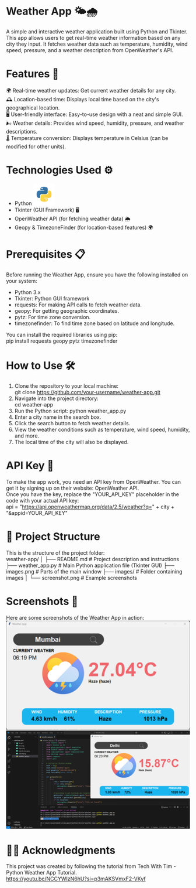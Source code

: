 # Weather App 🌤️🌧️
A simple and interactive weather application built using Python and Tkinter. This app allows users to get real-time weather information based on any city they input. It fetches weather data such as temperature, humidity, wind speed, pressure, and a weather description from OpenWeather's API.  

# Features 🌟  
🌍 Real-time weather updates: Get current weather details for any city.  
🕰️ Location-based time: Displays local time based on the city's geographical location.  
🖥️ User-friendly interface: Easy-to-use design with a neat and simple GUI.  
🌬️ Weather details: Provides wind speed, humidity, pressure, and weather descriptions.  
🌡️ Temperature conversion: Displays temperature in Celsius (can be modified for other units).   

# Technologies Used ⚙️  
- Python <img src="Images/python-logo.png" height="60">   
- Tkinter (GUI Framework) 🖥️  
- OpenWeather API (for fetching weather data) 🌦️  
- Geopy & TimezoneFinder (for location-based features) 🌍  

# Prerequisites 📋  
Before running the Weather App, ensure you have the following installed on your system:  
- Python 3.x  
- Tkinter: Python GUI framework  
- requests: For making API calls to fetch weather data.  
- geopy: For getting geographic coordinates.  
- pytz: For time zone conversion.  
- timezonefinder: To find time zone based on latitude and longitude.

You can install the required libraries using pip:  
pip install requests geopy pytz timezonefinder  

# How to Use 🛠️
1. Clone the repository to your local machine:  
   git clone https://github.com/your-username/weather-app.git  
2. Navigate into the project directory:  
   cd weather-app  
3. Run the Python script:
   python weather_app.py  
4. Enter a city name in the search box.  
5. Click the search button to fetch weather details.  
6. View the weather conditions such as temperature, wind speed, humidity, and more.  
7. The local time of the city will also be displayed.

# API Key 🔑  
To make the app work, you need an API key from OpenWeather. You can get it by signing up on their website: OpenWeather API.  
Once you have the key, replace the "YOUR_API_KEY" placeholder in the code with your actual API key:  
api = "https://api.openweathermap.org/data/2.5/weather?q=" + city + "&appid=YOUR_API_KEY"  

# 📂 Project Structure  
This is the structure of the project folder:  
weather-app/
│
├── README.md              # Project description and instructions
├── weather_app.py         # Main Python application file (Tkinter GUI)
├── images.png             # Parts of the main window
├── images/                # Folder containing images
│   └── screenshot.png     # Example screenshots


# Screenshots 📸
Here are some screenshots of the Weather App in action:  
<img src="Images/Window-screen.png">   
<img src="Images/Code.png">   

# 👨‍🏫 Acknowledgments
This project was created by following the tutorial from Tech With Tim - Python Weather App Tutorial.  
https://youtu.be/NCCYWIzN6hU?si=p3mAKSVmxF2-VKyf
